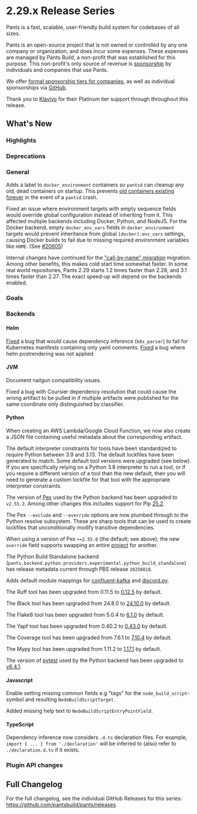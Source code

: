 # 2.29.x Release Series

Pants is a fast, scalable, user-friendly build system for codebases of all sizes.

Pants is an open-source project that is not owned or controlled by any one company or organization, and does incur some expenses. These expenses are managed by Pants Build, a non-profit that was established for this purpose. This non-profit's only source of revenue is [sponsorship](https://www.pantsbuild.org/sponsorship) by individuals and companies that use Pants.

We offer [formal sponsorship tiers for companies](https://www.pantsbuild.org/sponsorship), as well as individual sponsorships via [GitHub](https://github.com/sponsors/pantsbuild).

Thank you to [Klaviyo](https://www.klaviyo.com/) for their Platinum tier support through throughout this release.

## What's New

### Highlights

### Deprecations

### General

Adds a label to `docker_environment` containers so `pantsd` can cleanup any old, dead containers on startup. This prevents [old containers existing forever](https://github.com/pantsbuild/pants/issues/18307) in the event of a `pantsd` crash.

Fixed an issue where environment targets with empty sequence fields would override global configuration instead of inheriting from it. This affected multiple backends including Docker, Python, and NodeJS. For the Docker backend, empty `docker_env_vars` fields in `docker_environment` targets would prevent inheritance from global `[docker].env_vars` settings, causing Docker buildx to fail due to missing required environment variables like `HOME`. (See [#20605](https://github.com/pantsbuild/pants/issues/20605))

Internal changes have continued for the ["call-by-name" migration](https://github.com/pantsbuild/pants/issues/21065) migration.  Among other benefits, this makes cold start time somewhat faster.  In some real world repositories, Pants 2.29 starts 1.2 times faster than 2.28, and 3.1 times faster than 2.27.  The exact speed-up will depend on the backends enabled.

### Goals

### Backends

#### Helm

[Fixed](https://github.com/pantsbuild/pants/pull/22565) a bug that would cause dependency inference (`k8s_parser`) to fail for Kubernetes manifests containing only yaml comments.
[Fixed](https://github.com/pantsbuild/pants/pull/22567) a bug where helm postrendering was not applied

#### JVM

Document nailgun compatibility issues.

Fixed a bug with Coursier dependency resolution that could cause the wrong artifact to be pulled in if multiple artifacts were published for the same coordinate only distinguished by classifier.

#### Python

When creating an AWS Lambda/Google Cloud Function, we now also create a JSON file containing useful metadata about the corresponding artifact.

The default interpreter constraints for tools have been standardized to require Python between 3.9 and 3.13. The default lockfiles have been generated to match. Some default tool versions were upgraded (see below). If you are specifically relying on a Python 3.8 interpreter to run a tool, or if you require a different version of a tool than the new default, then you will need to generate a custom lockfile for that tool with the appropriate interpreter constraints.

The version of [Pex](https://github.com/pex-tool/pex) used by the Python backend has been upgraded to `v2.55.2`. Among other changes this includes support for Pip [25.2](https://pip.pypa.io/en/stable/news/#v25-2).

The Pex `--exclude` and `--override` options are now plumbed through to the Python resolve subsystem.  These are sharp tools that can be used to create lockfiles that unconditionally modify transitive dependencies.

When using a version of Pex `>=2.55.0` (the default; see above); the new `override` field supports swapping an entire [project](https://github.com/pex-tool/pex/releases/tag/v2.55.0) for another.

The Python Build Standalone backend (`pants.backend.python.providers.experimental.python_build_standalone`) has release metadata current through PBS release `20250818`.

Adds default module mappings for [confluent-kafka](https://pypi.org/project/confluent-kafka/) and [discord.py](https://pypi.org/project/discord.py/).

The Ruff tool has been upgraded from 0.11.5 to [0.12.5](https://astral.sh/blog/ruff-v0.12.0) by default.

The Black tool has been upgraded from 24.8.0 to [24.10.0](https://github.com/psf/black/releases/tag/24.10.0) by default.

The Flake8 tool has been upgraded from 5.0.4 to [6.1.0](https://flake8.pycqa.org/en/latest/release-notes/6.1.0.html) by default.

The Yapf tool has been upgraded from 0.40.2 to [0.43.0](https://pypi.org/project/yapf/0.43.0/) by default.

The Coverage tool has been upgraded from 7.6.1 to [7.10.4](https://coverage.readthedocs.io/en/7.10.4/changes.html#version-7-10-4-2025-08-16) by default.

The Mypy tool has been upgraded from 1.11.2 to [1.17.1](https://mypy.readthedocs.io/en/stable/changelog.html#mypy-1-17) by default.

The version of [pytest](https://github.com/pytest-dev/pytest) used by the Python backend has been upgraded to [v8.4.1](https://docs.pytest.org/en/stable/changelog.html#pytest-8-4-1-2025-06-17).

#### Javascript

Enable setting missing common fields e.g "tags" for the `node_build_script`-symbol and resulting `NodeBuildScriptTarget`.

Added missing help text to `NodeBuildScriptEntryPointField`.

#### TypeScript

Dependency inference now considers `.d.ts` declaration files. For example, `import { ... } from './declaration'` will be inferred to (also) refer to `./declaration.d.ts` if it exists.

### Plugin API changes

## Full Changelog

For the full changelog, see the individual GitHub Releases for this series: <https://github.com/pantsbuild/pants/releases>
